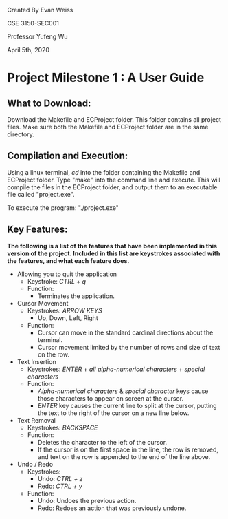 Created By Evan Weiss

CSE 3150-SEC001

Professor Yufeng Wu

April 5th, 2020

# Project Milestone 1 : A User Guide

## What to Download:
Download the Makefile and ECProject folder. This folder contains all project files. Make sure both the Makefile and ECProject folder
are in the same directory.

## Compilation and Execution:
Using a linux terminal, _cd_ into the folder containing the Makefile and ECProject folder. Type "make" into the command line and
execute. This will compile the files in the ECProject folder, and output them to an executable file called "project.exe". 

To execute the program: "./project.exe"

## Key Features:
__The following is a list of the features that have been implemented in this version of the project. Included in this list are 
keystrokes associated with the features, and what each feature does.__
* Allowing you to quit the application
  * Keystroke: _CTRL + q_
  * Function: 
    * Terminates the application.
* Cursor Movement
  * Keystrokes: _ARROW KEYS_
    * Up, Down, Left, Right
  * Function: 
    * Cursor can move in the standard cardinal directions about the terminal.
    * Cursor movement limited by the number of rows and size of text on the row.
* Text Insertion
  * Keystrokes: _ENTER_ + _all alpha-numerical characters_ + _special characters_
  * Function:
    * _Alpha-numerical characters_ & _special character_ keys cause those characters to appear
      on screen at the cursor.
    * _ENTER_ key causes the current line to split at the cursor, putting the text to the right of the cursor on a new line below.
* Text Removal
  * Keystrokes: _BACKSPACE_
  * Function:
    * Deletes the character to the left of the cursor.
    * If the cursor is on the first space in the line, the row is removed, and text on the row is appended to the end of the line above.
* Undo / Redo
  * Keystrokes:
    * Undo: _CTRL + z_
    * Redo: _CTRL + y_
  * Function:
    * Undo: Undoes the previous action.
    * Redo: Redoes an action that was previously undone.

